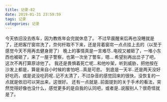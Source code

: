 ```yaml
---
title: 记录-82
date: 2019-01-31 23:59:59
tags: 记录
categories: 记录
---
```

今天依旧没去练车，因为教练年会完就休息了。
不过早晨醒来后再也没睡就是了，还把客厅窗帘洗了，奈何杆取不下来，还是背着窗帘一点点挂上去的（以至于感觉今天不用再去健身房了）
晚上的事情真是一言难尽..电视又被砸了，一堆小东西也被砸了，来了一屋子警察，也第一次坐了警车，嗯...
希望别再出岔子了吧，这次不再打算原谅他了。
我还是畏惧着死亡呢...和他吵架，听到威胁，把他按在沙发上都是，算是来自小时候的害怕吧...真是可悲。
到底是一天半..还是两天没好好吃药，或是说没吃药呢..记不太清了，不过杂音的感觉回来的很快，没恢复的一点就是依旧可以哭出来，这很好。
还有一点就是..前面提到的关于手术的看法，突然觉得好像也没什么，感觉更多的是自我的认同吧，或者是..说服别人？很奇怪就是了。
